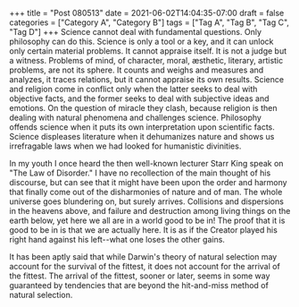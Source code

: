 +++
title = "Post 080513"
date = 2021-06-02T14:04:35-07:00
draft = false
categories = ["Category A", "Category B"]
tags = ["Tag A", "Tag B", "Tag C", "Tag D"]
+++
Science cannot deal with fundamental questions. Only philosophy can do this. Science is only a tool or a key, and it can unlock only certain material problems. It cannot appraise itself. It is not a judge but a witness. Problems of mind, of character, moral, æsthetic, literary, artistic problems, are not its sphere. It counts and weighs and measures and analyzes, it traces relations, but it cannot appraise its own results. Science and religion come in conflict only when the latter seeks to deal with objective facts, and the former seeks to deal with subjective ideas and emotions. On the question of miracle they clash, because religion is then dealing with natural phenomena and challenges science. Philosophy offends science when it puts its own interpretation upon scientific facts. Science displeases literature when it dehumanizes nature and shows us irrefragable laws when we had looked for humanistic divinities.

In my youth I once heard the then well-known lecturer Starr King speak on "The Law of Disorder." I have no recollection of the main thought of his discourse, but can see that it might have been upon the order and harmony that finally come out of the disharmonies of nature and of man. The whole universe goes blundering on, but surely arrives. Collisions and dispersions in the heavens above, and failure and destruction among living things on the earth below, yet here we all are in a world good to be in! The proof that it is good to be in is that we are actually here. It is as if the Creator played his right hand against his left--what one loses the other gains.

It has been aptly said that while Darwin's theory of natural selection may account for the survival of the fittest, it does not account for the arrival of the fittest. The arrival of the fittest, sooner or later, seems in some way guaranteed by tendencies that are beyond the hit-and-miss method of natural selection.
